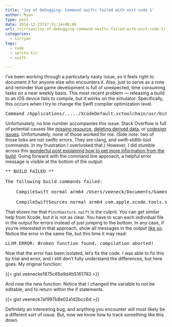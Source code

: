 ```yaml
---
title: 'Joy of Debugging: Command swiftc failed with exit code 1'
author: Ryan
type: post
date: 2014-12-21T17:51:14+00:00
url: /sirryan/joy-of-debugging-command-swiftc-failed-with-exit-code-1/
categories:
  - sirryan
tags:
  - code
  - sprite kit
  - swift

---
```

I&#8217;ve been working through a particularly nasty issue, so it feels right to document it for anyone else who encounters it. Also, just to serve as a note and reminder that game development is full of unexpected, time consuming tasks on a near weekly basis. This most recent problem &#8212; releasing a build to an iOS device fails to compile, but it works on the simulator. Specifically, this occurs when I try to change the Swift compiler optimization level.
<!--more-->

<pre>Command /Applications/...../XcodeDefault.xctoolchain/usr/bin/swiftc failed with exit code 1</pre>

Unfortunately, no line number accompanies this issue. Stack Overflow is full of potential causes like <a href="http://stackoverflow.com/questions/10373016/command-xcode-app-contents-developer-toolchains-xcodedefault-xctoolchain-usr-bi" target="_blank">missing resource</a>, <a href="http://stackoverflow.com/questions/27219115/random-error-with-exit-code-1-xcode-6-1-swift" target="_blank">deleting derived data</a>, or <a href="http://stackoverflow.com/questions/24223210/xcode-6-beta-toolchain-error" target="_blank">codesign issues</a>. Unfortunately, none of those worked for me. (Side note: two of those links are not swiftc errors. They are clang, and swift-stdlib-tool commands. In my frustration I overlooked that.) However, I did stumble across this <a href="http://stackoverflow.com/a/26848000/3519461" target="_blank">wonderful post explaining how to get more information from the build</a>. Going forward with the command line approach, a helpful error message is visible at the bottom of the output:

<pre>** BUILD FAILED **

The following build commands failed:

    CompileSwift normal arm64 /Users/veeneck/Documents/Games/Xcode/Fort/Fort/PinchGesture.swift

    CompileSwiftSources normal arm64 com.apple.xcode.tools.swift.compiler</pre>

That shows me that `PinchGesture.swift` is the culprit. You can get similar help from Xcode, but it is not as clear. You have to scan each individual file in the output for errors instead of just jumping to the bottom. In any case, if you&#8217;re interested in that approach, show all messages in the output <a href="http://stackoverflow.com/a/27271734/3519461" target="_blank">like so</a>. Notice the error in the same file, but this time it may read:

<pre>LLVM ERROR: Broken function found, compilation aborted!</pre>

Now that the error has been isolated, let&#8217;s fix the code. I was able to fix this by trial and error, and I still don&#8217;t fully understand the differences, but here goes. My original function:

{{< gist veenecke1875c65a9d4b5161783 >}}

And now the new function. Notice that I changed the variable to not be editable, and to return within the if statements.

{{< gist veeneck7af997b8e02a1d2bcc6d >}}

Definitely an interesting bug, and anything you encounter will most likely be a different sort of issue. But, now we know how to track something like this down.